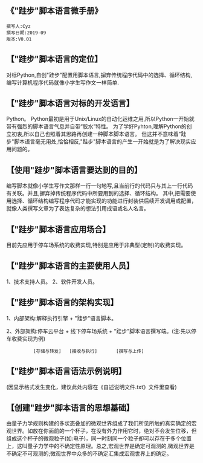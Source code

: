    《"跬步"脚本语言微手册》 
   ----
    撰写人:Cyz
    撰写日期:2019-09
    版本:V0.01

【"跬步"脚本语言的定位】
----
对标Python,自创"跬步"配置用脚本语言,摒弃传统程序代码中的选择、循环结构,编写计算机程序代码就像小学生写作文一样简单.

【"跬步"脚本语言对标的开发语言】
----
Python。
Python最初是用于Unix/Linux的自动化运维之用,所以Python一开始就带有强烈的脚本语言气息并自带“胶水”特性。
为了学好Pyhton,理解Python的创立初衷,所以自己也照着其思路再创建一种脚本脚本语言。
但这并不意味着"跬步"脚本语言毫无用处,恰恰相反,"跬步"脚本语言的产生一开始就是为了解决现实应用问题的。

【使用"跬步"脚本语言要达到的目的】
----
编写脚本就像小学生写作文那样一行一句地写,且当前行的代码只与其上一行代码有关联。并且,摒弃掉传统程序代码中所要用到的选择、循环结构。
其中,把需要使用选择、循环结构编写程序代码才能实现的功能进行封装供后续开发调用或配置，就像人类撰写文章为了表达复杂的想法引用成语或名人名言。

【"跬步"脚本语言应用场合】
----
目前先应用于停车场系统的收费实现,特别是应用于非典型(定制)的收费实现。

【"跬步"脚本语言的主要使用人员】
----
1、技术支持人员。
2、软件开发人员。

【"跬步"脚本语言的架构实现】
----
1、内部架构:解释执行引擎 + "跬步"语言脚本。

2、外部架构:停车云平台 + 线下停车场系统 + "跬步"脚本语言撰写端。(注:先以停车收费实现为例)

              [存储与转发]   [接收与执行]       [撰写与上传] 

【"跬步"脚本语言语法示例说明】
----
(因显示格式发生变化，建议此处内容在《自述说明文件.txt》文件里查看)

【创建"跬步"脚本语言的思想基础】
----
由量子力学规则构建的多状态叠加的微观世界组成了我们所见所触的真实确定的宏观世界。如放在你面前的一个杯子，在没有外力作用它时，绝对不会发生位移，但组成这个杯子的微观粒子(如:电子)，同一时刻同一个粒子却可以存在于多个位置上，这叫量子力学中的不确定性原理。总之,宏观世界是确定可观测的,微观世界是不确定不可观测的;微观世界中众多的不确定汇集成宏观世界上的确定。


                                             
                                                   
                                             
                                                   
                                             
